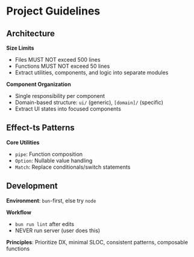 # Project Guidelines

## Architecture

**Size Limits**

- Files MUST NOT exceed 500 lines
- Functions MUST NOT exceed 50 lines
- Extract utilities, components, and logic into separate modules

**Component Organization**

- Single responsibility per component
- Domain-based structure: `ui/` (generic), `[domain]/` (specific)
- Extract UI states into focused components

## Effect-ts Patterns

**Core Utilities**

- `pipe`: Function composition
- `Option`: Nullable value handling
- `Match`: Replace conditionals/switch statements

## Development

**Environment**: `bun`-first, else try `node`

**Workflow**

- `bun run lint` after edits
- NEVER run server (user does this)

**Principles**: Prioritize DX, minimal SLOC, consistent patterns, composable functions
